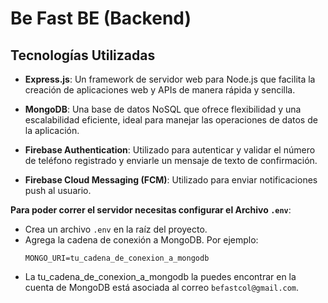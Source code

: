 # Be Fast BE (Backend)

## Tecnologías Utilizadas

- **Express.js**: Un framework de servidor web para Node.js que facilita la creación de aplicaciones web y APIs de manera rápida y sencilla.

- **MongoDB**: Una base de datos NoSQL que ofrece flexibilidad y una escalabilidad eficiente, ideal para manejar las operaciones de datos de la aplicación.

- **Firebase Authentication**: Utilizado para autenticar y validar el número de teléfono registrado y enviarle un mensaje de texto de confirmación.

- **Firebase Cloud Messaging (FCM)**: Utilizado para enviar notificaciones push al usuario.

**Para poder correr el servidor necesitas configurar el Archivo `.env`**:

- Crea un archivo `.env` en la raíz del proyecto.
- Agrega la cadena de conexión a MongoDB. Por ejemplo:
  ```
  MONGO_URI=tu_cadena_de_conexion_a_mongodb
  ```
- La tu_cadena_de_conexion_a_mongodb la puedes encontrar en la cuenta de MongoDB está asociada al correo `befastcol@gmail.com`.